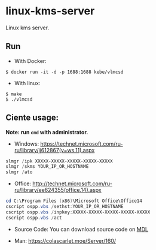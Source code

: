# linux-kms-server
Linux kms server.

## Run

- With Docker:
```
$ docker run -it -d -p 1688:1688 kebe/vlmcsd
```

- With linux:
```
$ make
$ ./vlmcsd
```

## Ciente usage:

**Note: run `cmd` with administrator.**

- Windows: https://technet.microsoft.com/ru-ru/library/jj612867(v=ws.11).aspx
```powershell
slmgr /ipk XXXXX-XXXXX-XXXXX-XXXXX-XXXXX
slmgr /skms YOUR_IP_OR_HOSTNAME
slmgr /ato
```

- Office: http://technet.microsoft.com/ru-ru/library/ee624355(office.14).aspx
```powershell
cd C:\Program Files (x86)\Microsoft Office\Office14
cscript ospp.vbs /sethst:YOUR_IP_OR_HOSTNAME
cscript ospp.vbs /inpkey:XXXXX-XXXXX-XXXXX-XXXXX-XXXXX
cscript ospp.vbs /act
```

- Source Code:
You can download source code on [MDL](https://forums.mydigitallife.info/threads/50234-Emulated-KMS-Servers-on-non-Windows-platforms)

- Man:
https://colascarlet.moe/Server/160/
